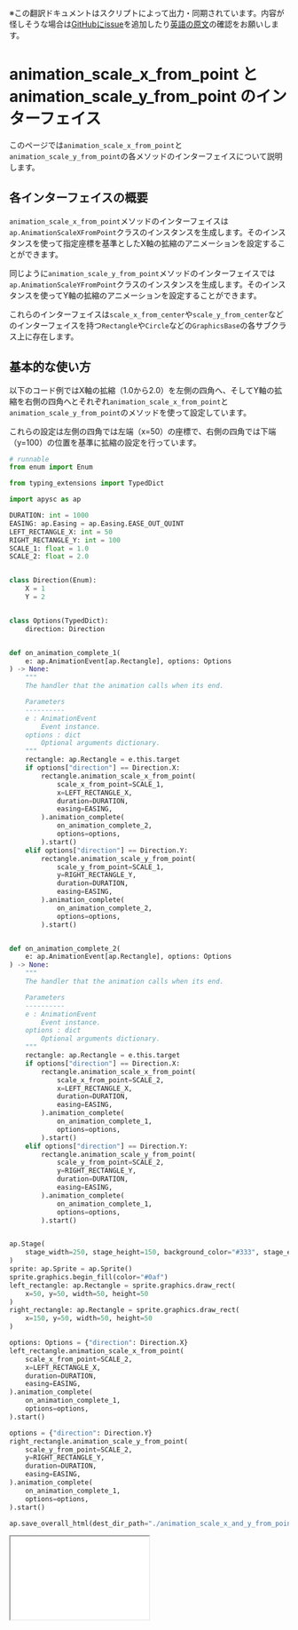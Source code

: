 <span class="inconspicuous-txt">※この翻訳ドキュメントはスクリプトによって出力・同期されています。内容が怪しそうな場合は<a href="https://github.com/simon-ritchie/apysc/issues" target="_blank">GitHubにissue</a>を追加したり[英語の原文](https://simon-ritchie.github.io/apysc/en/animation_scale_x_and_y_from_point.html)の確認をお願いします。</span>

# animation_scale_x_from_point と animation_scale_y_from_point のインターフェイス

このページでは`animation_scale_x_from_point`と`animation_scale_y_from_point`の各メソッドのインターフェイスについて説明します。

## 各インターフェイスの概要

`animation_scale_x_from_point`メソッドのインターフェイスは`ap.AnimationScaleXFromPoint`クラスのインスタンスを生成します。そのインスタンスを使って指定座標を基準としたX軸の拡縮のアニメーションを設定することができます。

同じように`animation_scale_y_from_point`メソッドのインターフェイスでは`ap.AnimationScaleYFromPoint`クラスのインスタンスを生成します。そのインスタンスを使ってY軸の拡縮のアニメーションを設定することができます。

これらのインターフェイスは`scale_x_from_center`や`scale_y_from_center`などのインターフェイスを持つ`Rectangle`や`Circle`などの`GraphicsBase`の各サブクラス上に存在します。

## 基本的な使い方

以下のコード例ではX軸の拡縮（1.0から2.0）を左側の四角へ、そしてY軸の拡縮を右側の四角へとそれぞれ`animation_scale_x_from_point`と`animation_scale_y_from_point`のメソッドを使って設定しています。

これらの設定は左側の四角では左端（x=50）の座標で、右側の四角では下端（y=100）の位置を基準に拡縮の設定を行っています。

```py
# runnable
from enum import Enum

from typing_extensions import TypedDict

import apysc as ap

DURATION: int = 1000
EASING: ap.Easing = ap.Easing.EASE_OUT_QUINT
LEFT_RECTANGLE_X: int = 50
RIGHT_RECTANGLE_Y: int = 100
SCALE_1: float = 1.0
SCALE_2: float = 2.0


class Direction(Enum):
    X = 1
    Y = 2


class Options(TypedDict):
    direction: Direction


def on_animation_complete_1(
    e: ap.AnimationEvent[ap.Rectangle], options: Options
) -> None:
    """
    The handler that the animation calls when its end.

    Parameters
    ----------
    e : AnimationEvent
        Event instance.
    options : dict
        Optional arguments dictionary.
    """
    rectangle: ap.Rectangle = e.this.target
    if options["direction"] == Direction.X:
        rectangle.animation_scale_x_from_point(
            scale_x_from_point=SCALE_1,
            x=LEFT_RECTANGLE_X,
            duration=DURATION,
            easing=EASING,
        ).animation_complete(
            on_animation_complete_2,
            options=options,
        ).start()
    elif options["direction"] == Direction.Y:
        rectangle.animation_scale_y_from_point(
            scale_y_from_point=SCALE_1,
            y=RIGHT_RECTANGLE_Y,
            duration=DURATION,
            easing=EASING,
        ).animation_complete(
            on_animation_complete_2,
            options=options,
        ).start()


def on_animation_complete_2(
    e: ap.AnimationEvent[ap.Rectangle], options: Options
) -> None:
    """
    The handler that the animation calls when its end.

    Parameters
    ----------
    e : AnimationEvent
        Event instance.
    options : dict
        Optional arguments dictionary.
    """
    rectangle: ap.Rectangle = e.this.target
    if options["direction"] == Direction.X:
        rectangle.animation_scale_x_from_point(
            scale_x_from_point=SCALE_2,
            x=LEFT_RECTANGLE_X,
            duration=DURATION,
            easing=EASING,
        ).animation_complete(
            on_animation_complete_1,
            options=options,
        ).start()
    elif options["direction"] == Direction.Y:
        rectangle.animation_scale_y_from_point(
            scale_y_from_point=SCALE_2,
            y=RIGHT_RECTANGLE_Y,
            duration=DURATION,
            easing=EASING,
        ).animation_complete(
            on_animation_complete_1,
            options=options,
        ).start()


ap.Stage(
    stage_width=250, stage_height=150, background_color="#333", stage_elem_id="stage"
)
sprite: ap.Sprite = ap.Sprite()
sprite.graphics.begin_fill(color="#0af")
left_rectangle: ap.Rectangle = sprite.graphics.draw_rect(
    x=50, y=50, width=50, height=50
)
right_rectangle: ap.Rectangle = sprite.graphics.draw_rect(
    x=150, y=50, width=50, height=50
)

options: Options = {"direction": Direction.X}
left_rectangle.animation_scale_x_from_point(
    scale_x_from_point=SCALE_2,
    x=LEFT_RECTANGLE_X,
    duration=DURATION,
    easing=EASING,
).animation_complete(
    on_animation_complete_1,
    options=options,
).start()

options = {"direction": Direction.Y}
right_rectangle.animation_scale_y_from_point(
    scale_y_from_point=SCALE_2,
    y=RIGHT_RECTANGLE_Y,
    duration=DURATION,
    easing=EASING,
).animation_complete(
    on_animation_complete_1,
    options=options,
).start()

ap.save_overall_html(dest_dir_path="./animation_scale_x_and_y_from_point_basic_usage/")
```

<iframe src="static/animation_scale_x_and_y_from_point_basic_usage/index.html" width="250" height="150"></iframe>